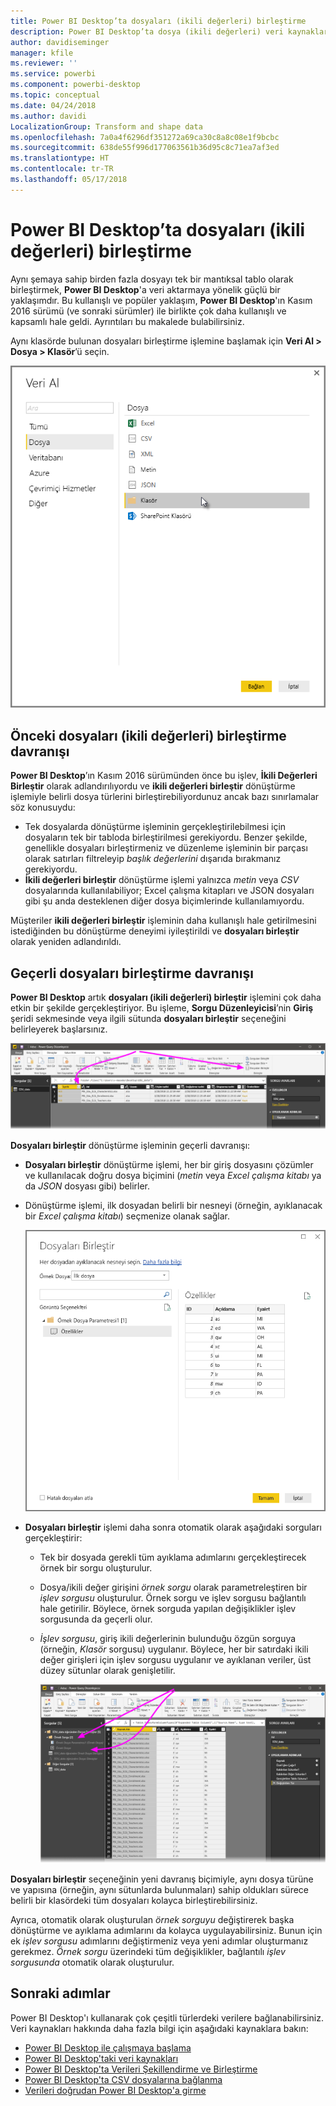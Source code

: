 ```yaml
---
title: Power BI Desktop’ta dosyaları (ikili değerleri) birleştirme
description: Power BI Desktop’ta dosya (ikili değerleri) veri kaynaklarını kolayca birleştirme
author: davidiseminger
manager: kfile
ms.reviewer: ''
ms.service: powerbi
ms.component: powerbi-desktop
ms.topic: conceptual
ms.date: 04/24/2018
ms.author: davidi
LocalizationGroup: Transform and shape data
ms.openlocfilehash: 7a0a4f6296df351272a69ca30c8a8c08e1f9bcbc
ms.sourcegitcommit: 638de55f996d177063561b36d95c8c71ea7af3ed
ms.translationtype: HT
ms.contentlocale: tr-TR
ms.lasthandoff: 05/17/2018
---
```

# <a name="combine-files-binaries-in-power-bi-desktop"></a>Power BI Desktop’ta dosyaları (ikili değerleri) birleştirme
Aynı şemaya sahip birden fazla dosyayı tek bir mantıksal tablo olarak birleştirmek, **Power BI Desktop**'a veri aktarmaya yönelik güçlü bir yaklaşımdır. Bu kullanışlı ve popüler yaklaşım, **Power BI Desktop**'ın Kasım 2016 sürümü (ve sonraki sürümler) ile birlikte çok daha kullanışlı ve kapsamlı hale geldi. Ayrıntıları bu makalede bulabilirsiniz.

Aynı klasörde bulunan dosyaları birleştirme işlemine başlamak için **Veri Al > Dosya > Klasör**’ü seçin.

![](media/desktop-combine-binaries/combine-binaries_1.png)

## <a name="previous-combine-files-binaries-behavior"></a>Önceki dosyaları (ikili değerleri) birleştirme davranışı
**Power BI Desktop**’ın Kasım 2016 sürümünden önce bu işlev, **İkili Değerleri Birleştir** olarak adlandırılıyordu ve **ikili değerleri birleştir** dönüştürme işlemiyle belirli dosya türlerini birleştirebiliyordunuz ancak bazı sınırlamalar söz konusuydu:

* Tek dosyalarda dönüştürme işleminin gerçekleştirilebilmesi için dosyaların tek bir tabloda birleştirilmesi gerekiyordu. Benzer şekilde, genellikle dosyaları birleştirmeniz ve düzenleme işleminin bir parçası olarak satırları filtreleyip *başlık değerlerini* dışarıda bırakmanız gerekiyordu.
* **İkili değerleri birleştir** dönüştürme işlemi yalnızca *metin* veya *CSV* dosyalarında kullanılabiliyor; Excel çalışma kitapları ve JSON dosyaları gibi şu anda desteklenen diğer dosya biçimlerinde kullanılamıyordu.

Müşteriler **ikili değerleri birleştir** işleminin daha kullanışlı hale getirilmesini istediğinden bu dönüştürme deneyimi iyileştirildi ve **dosyaları birleştir** olarak yeniden adlandırıldı.

## <a name="current-combine-files-behavior"></a>Geçerli dosyaları birleştirme davranışı
**Power BI Desktop** artık **dosyaları (ikili değerleri) birleştir** işlemini çok daha etkin bir şekilde gerçekleştiriyor. Bu işleme, **Sorgu Düzenleyicisi**’nin **Giriş** şeridi sekmesinde veya ilgili sütunda **dosyaları birleştir** seçeneğini belirleyerek başlarsınız.

![](media/desktop-combine-binaries/combine-binaries_2a.png)

**Dosyaları birleştir** dönüştürme işleminin geçerli davranışı:

* **Dosyaları birleştir** dönüştürme işlemi, her bir giriş dosyasını çözümler ve kullanılacak doğru dosya biçimini (*metin* veya *Excel çalışma kitabı* ya da *JSON* dosyası gibi) belirler.
* Dönüştürme işlemi, ilk dosyadan belirli bir nesneyi (örneğin, ayıklanacak bir *Excel çalışma kitabı*) seçmenize olanak sağlar.
  
  ![](media/desktop-combine-binaries/combine-binaries_3.png)
* **Dosyaları birleştir** işlemi daha sonra otomatik olarak aşağıdaki sorguları gerçekleştirir:
  
  * Tek bir dosyada gerekli tüm ayıklama adımlarını gerçekleştirecek örnek bir sorgu oluşturulur.
  * Dosya/ikili değer girişini *örnek sorgu* olarak parametreleştiren bir *işlev sorgusu* oluşturulur. Örnek sorgu ve işlev sorgusu bağlantılı hale getirilir. Böylece, örnek sorguda yapılan değişiklikler işlev sorgusunda da geçerli olur.
  * *İşlev sorgusu*, giriş ikili değerlerinin bulunduğu özgün sorguya (örneğin, *Klasör* sorgusu) uygulanır. Böylece, her bir satırdaki ikili değer girişleri için işlev sorgusu uygulanır ve ayıklanan veriler, üst düzey sütunlar olarak genişletilir.
    
    ![](media/desktop-combine-binaries/combine-binaries_4.png)

**Dosyaları birleştir** seçeneğinin yeni davranış biçimiyle, aynı dosya türüne ve yapısına (örneğin, aynı sütunlarda bulunmaları) sahip oldukları sürece belirli bir klasördeki tüm dosyaları kolayca birleştirebilirsiniz.

Ayrıca, otomatik olarak oluşturulan *örnek sorguyu* değiştirerek başka dönüştürme ve ayıklama adımlarını da kolayca uygulayabilirsiniz. Bunun için ek *işlev sorgusu* adımlarını değiştirmeniz veya yeni adımlar oluşturmanız gerekmez. *Örnek sorgu* üzerindeki tüm değişiklikler, bağlantılı *işlev sorgusunda* otomatik olarak oluşturulur.

## <a name="next-steps"></a>Sonraki adımlar
Power BI Desktop'ı kullanarak çok çeşitli türlerdeki verilere bağlanabilirsiniz. Veri kaynakları hakkında daha fazla bilgi için aşağıdaki kaynaklara bakın:

* [Power BI Desktop ile çalışmaya başlama](desktop-getting-started.md)
* [Power BI Desktop'taki veri kaynakları](desktop-data-sources.md)
* [Power BI Desktop'ta Verileri Şekillendirme ve Birleştirme](desktop-shape-and-combine-data.md)
* [Power BI Desktop'ta CSV dosyalarına bağlanma](desktop-connect-csv.md)   
* [Verileri doğrudan Power BI Desktop'a girme](desktop-enter-data-directly-into-desktop.md)   

